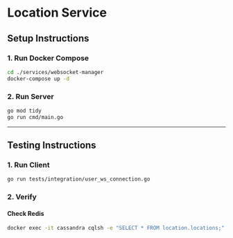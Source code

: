 # Location Service

## Setup Instructions

### 1. Run Docker Compose

```bash
cd ./services/websocket-manager
docker-compose up -d
```

### 2. Run Server

```bash
go mod tidy
go run cmd/main.go
```

---

## Testing Instructions

### 1. Run Client

```bash
go run tests/integration/user_ws_connection.go
```

### 2. Verify

#### Check Redis

```bash
docker exec -it cassandra cqlsh -e "SELECT * FROM location.locations;"
```
